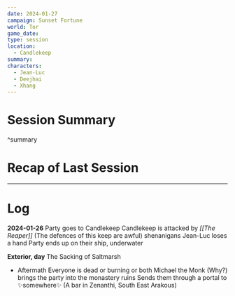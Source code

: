 ```yaml
---
date: 2024-01-27
campaign: Sunset Fortune
world: Tor
game_date: 
type: session
location:
  - Candlekeep
summary: 
characters:
  - Jean-Luc
  - Deejhai
  - Xhang
---
```

# Session Summary

^summary
# Recap of Last Session

---
# Log
**2024-01-26**
Party goes to Candlekeep
Candlekeep is attacked by *[[The Reaper]]* (The defences of this keep are awful)
shenanigans
Jean-Luc loses a hand
Party ends up on their ship, underwater 

__Exterior, day__
The Sacking of Saltmarsh
 - Aftermath
Everyone is dead or burning or both
Michael the Monk (Why?) brings the party into the monastery ruins
Sends them through a portal to :sparkles:somewhere:sparkles: (A bar in Zenanthi, South East Arakous)